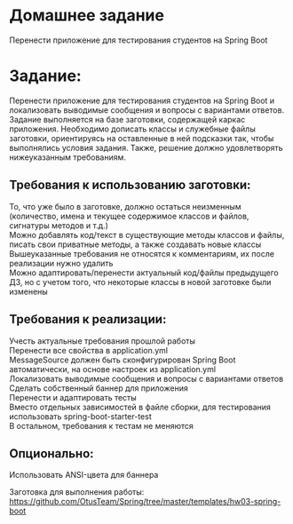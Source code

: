 # Домашнее задание
Перенести приложение для тестирования студентов на Spring Boot

# Задание:
Перенести приложение для тестирования студентов на Spring Boot и локализовать выводимые сообщения и вопросы с вариантами ответов. Задание выполняется на базе заготовки, содержащей каркас приложения. Необходимо дописать классы и служебные файлы заготовки, ориентируясь на оставленные в ней подсказки так, чтобы выполнялись условия задания. Также, решение должно удовлетворять нижеуказанным требованиям.

## Требования к использованию заготовки:
То, что уже было в заготовке, должно остаться неизменным (количество, имена и текущее содержимое классов и файлов, сигнатуры методов и т.д.)  
Можно добавлять код/текст в существующие методы классов и файлы, писать свои приватные методы, а также создавать новые классы  
Вышеуказанные требования не относятся к комментариям, их после реализации нужно удалить  
Можно адаптировать/перенести актуальный код/файлы предыдущего ДЗ, но с учетом того, что некоторые классы в новой заготовке были изменены

## Требования к реализации:
Учесть актуальные требования прошлой работы  
Перенести все свойства в application.yml  
MessageSource должен быть сконфигурирован Spring Boot автоматически, на основе настроек из application.yml  
Локализовать выводимые сообщения и вопросы с вариантами ответов  
Сделать собственный баннер для приложения  
Перенести и адаптировать тесты  
Вместо отдельных зависимостей в файле сборки, для тестирования использовать spring-boot-starter-test  
В остальном, требования к тестам не меняются

## Опционально:
Использовать ANSI-цвета для баннера

Заготовка для выполнения работы: https://github.com/OtusTeam/Spring/tree/master/templates/hw03-spring-boot